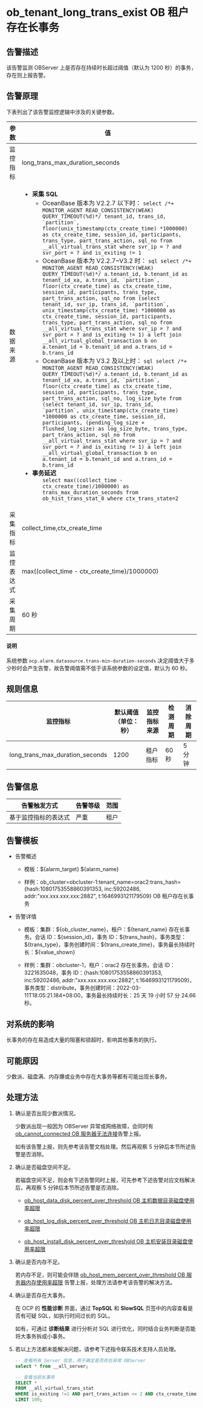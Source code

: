 # ob_tenant_long_trans_exist OB 租户存在长事务

## 告警描述

该告警监测 OBServer 上是否存在持续时长超过阈值（默认为 1200 秒）的事务，存在则上报告警。

## 告警原理

下表列出了该告警监控逻辑中涉及的关键参数。

|  参数 |  值|
|-------|------|
| 监控指标  | long_trans_max_duration_seconds |
| 数据来源  | <ul><li>**采集 SQL** <ul><li>OceanBase 版本为 V2.2.7 以下时： ```select /*+ MONITOR_AGENT READ_CONSISTENCY(WEAK) QUERY_TIMEOUT(%d)*/ tenant_id, trans_id, `partition`, floor(unix_timestamp(ctx_create_time) *1000000) as ctx_create_time, session_id, participants, trans_type, part_trans_action, sql_no from __all_virtual_trans_stat where svr_ip = ? and svr_port = ? and is_exiting != 1 ```</li><li> OceanBase 版本为  V2.2.7\~V3.2 时： ```sql select /*+ MONITOR_AGENT READ_CONSISTENCY(WEAK) QUERY_TIMEOUT(%d)*/ a.tenant_id, b.tenant_id as tenant_id_xa, a.trans_id, `partition`, floor(ctx_create_time) as ctx_create_time, session_id, participants, trans_type, part_trans_action, sql_no from (select tenant_id, svr_ip, trans_id, `partition`, unix_timestamp(ctx_create_time) *1000000 as ctx_create_time, session_id, participants, trans_type, part_trans_action, sql_no from __all_virtual_trans_stat where svr_ip = ? and svr_port = ? and is_exiting != 1) a left join __all_virtual_global_transaction b on a.tenant_id = b.tenant_id and a.trans_id = b.trans_id ```</li><li>OceanBase 版本为 V3.2 及以上时： ```sql select /*+ MONITOR_AGENT READ_CONSISTENCY(WEAK) QUERY_TIMEOUT(%d)*/ a.tenant_id, b.tenant_id as tenant_id_xa, a.trans_id, `partition`, floor(ctx_create_time) as ctx_create_time, session_id, participants, trans_type, part_trans_action, sql_no, log_size_byte from (select tenant_id, svr_ip, trans_id, `partition`, unix_timestamp(ctx_create_time) *1000000 as ctx_create_time, session_id, participants, (pending_log_size + flushed_log_size) as log_size_byte, trans_type, part_trans_action, sql_no from __all_virtual_trans_stat where svr_ip = ? and svr_port = ? and is_exiting != 1) a left join __all_virtual_global_transaction b on a.tenant_id = b.tenant_id and a.trans_id = b.trans_id ```</li></ul></li><li> **事务延迟** <ul>`select max((collect_time - ctx_create_time)/1000000) as trans_max_duration_seconds from ob_hist_trans_stat_0 where ctx_trans_state=2`</ul></li></ul>    |
| 采集指标  | collect_time,ctx_create_time |
| 监控表达式 | max((collect_time - ctx_create_time)/1000000) |
| 采集周期  | 60 秒  |

  <main id="notice" type='explain'>
    <h4>说明</h4>
    <p>系统参数 <code>ocp.alarm.datasource.trans-min-duration-seconds</code> 决定阈值大于多少秒时会产生告警，故告警阈值需不低于该系统参数的设定值，默认为 60 秒。</p>
  </main>

## 规则信息

|              监控指标               | 默认阈值（单位：秒） | 监控指标来源 | 检测周期 | 消除周期 |
|---------------------------------|------------|--------|------|------|
| long_trans_max_duration_seconds | 1200       | 租户指标   | 60 秒 | 5 分钟 |

## 告警信息

|   告警触发方式   | 告警等级 | 范围 |
|------------|------|----|
| 基于监控指标的表达式 | 严重   | 租户 |

## 告警模板

* 告警概述

  * 模板：\${alarm_target} ${alarm_name}

  * 样例：ob_cluster=obcluster-1:tenant_name=orac2:trans_hash={hash:10801753558860391353, inc:59202486, addr:"xxx.xxx.xxx.xxx:2882", t:1646993121179509} OB 租户存在长事务

* 告警详情

  * 模板：集群：\${ob_cluster_name}，租户：\${tenant_name} 存在长事务。会话 ID：\${session_id}，事务 ID：\${trans_hash}，事务类型：\${trans_type}，事务创建时间：\${trans_create_time}，事务最长持续时长：\${value_shown}

  * 样例：集群：obcluster-1，租户：orac2 存在长事务。会话 ID：3221635048，事务 ID：{hash:10801753558860391353, inc:59202486, addr:"xxx.xxx.xxx.xxx:2882", t:1646993121179509}，事务类型：distribute，事务创建时间：2022-03-11T18:05:21.184+08:00，事务最长持续时长：25 天 19 小时 57 分 24.66 秒。

## 对系统的影响

长事务的存在易造成大量的阻塞和锁超时，影响其他事务的执行。

## 可能原因

少数派、磁盘满、内存爆或业务中存在大事务等都有可能出现长事务。

## 处理方法

1. 确认是否出现少数派情况。

   少数派出现一般因为 OBServer 异常或网络故障，会同时有 [ob_cannot_connected OB 服务器无法连接](1.ob_cannot_connected.md)告警上报。

   如有该告警上报，则先参考该告警文档处理。然后再观察 5 分钟后本节所述告警是否消除。

2. 确认是否磁盘空间不足。

   若磁盘空间不足，则会有下述告警同时上报，可先参考下述告警对应文档解决后，再观察 5 分钟后本节所述告警是否消除。
   * [ob_host_data_disk_percent_over_threshold OB 主机数据目录磁盘使用率超限](35.ob_host_data_disk_percent_over_threshold.md)

   * [ob_host_log_disk_percent_over_threshold OB 主机日志目录磁盘使用率超限](36.ob_host_log_disk_percent_over_threshold.md)

   * [ob_host_install_disk_percent_over_threshold OB 主机安装目录磁盘使用率超限](37.ob_host_install_disk_percent_over_threshold.md)

3. 确认是否内存不足。

   若内存不足，则可能会伴随 [ob_host_mem_percent_over_threshold OB 服务器内存使用率超限](../3.application-alert/3.ob_host_mem_percent_over_threshold.md) 告警上报，处理方法请参考该告警的解决方法。

4. 确认是否存在大事务。

   在 OCP 的 **性能诊断** 界面，通过 **TopSQL** 和 **SlowSQL** 页签中的内容查看是否有可疑 SQL，如执行时间过长的 SQL。

   如有，可通过 **诊断结果** 进行分析对 SQL 进行优化，同时结合业务判断是否能将大事务拆成小事务。

5. 若以上方法都未能解决问题，请参考下述指令联系技术支持人员处理。

   ```sql
   -- 查看所有 Server 信息，用于确定是否存在异常 OBServer
   select * from __all_server;
   
   -- 查看当前长事务
   SELECT *
   FROM __all_virtual_trans_stat
   WHERE is_exiting !=1 AND part_trans_action <= 2 AND ctx_create_time < DATE_SUB(NOW(), INTERVAL 1200 SECOND)
   LIMIT 100;
   ```
